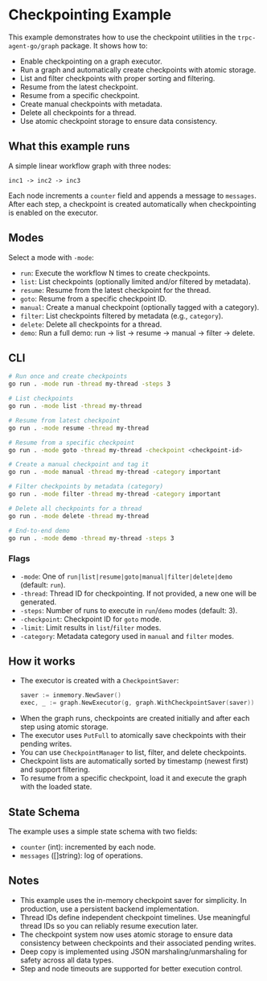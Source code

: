 # Checkpointing Example

This example demonstrates how to use the checkpoint utilities in the `trpc-agent-go/graph` package. It shows how to:

- Enable checkpointing on a graph executor.
- Run a graph and automatically create checkpoints with atomic storage.
- List and filter checkpoints with proper sorting and filtering.
- Resume from the latest checkpoint.
- Resume from a specific checkpoint.
- Create manual checkpoints with metadata.
- Delete all checkpoints for a thread.
- Use atomic checkpoint storage to ensure data consistency.

## What this example runs

A simple linear workflow graph with three nodes:

```
inc1 -> inc2 -> inc3
```

Each node increments a `counter` field and appends a message to `messages`. After each step, a checkpoint is created automatically when checkpointing is enabled on the executor.

## Modes

Select a mode with `-mode`:

- `run`: Execute the workflow N times to create checkpoints.
- `list`: List checkpoints (optionally limited and/or filtered by metadata).
- `resume`: Resume from the latest checkpoint for the thread.
- `goto`: Resume from a specific checkpoint ID.
- `manual`: Create a manual checkpoint (optionally tagged with a category).
- `filter`: List checkpoints filtered by metadata (e.g., `category`).
- `delete`: Delete all checkpoints for a thread.
- `demo`: Run a full demo: run -> list -> resume -> manual -> filter -> delete.

## CLI

```bash
# Run once and create checkpoints
go run . -mode run -thread my-thread -steps 3

# List checkpoints
go run . -mode list -thread my-thread

# Resume from latest checkpoint
go run . -mode resume -thread my-thread

# Resume from a specific checkpoint
go run . -mode goto -thread my-thread -checkpoint <checkpoint-id>

# Create a manual checkpoint and tag it
go run . -mode manual -thread my-thread -category important

# Filter checkpoints by metadata (category)
go run . -mode filter -thread my-thread -category important

# Delete all checkpoints for a thread
go run . -mode delete -thread my-thread

# End-to-end demo
go run . -mode demo -thread my-thread -steps 3
```

### Flags

- `-mode`: One of `run|list|resume|goto|manual|filter|delete|demo` (default: `run`).
- `-thread`: Thread ID for checkpointing. If not provided, a new one will be generated.
- `-steps`: Number of runs to execute in `run`/`demo` modes (default: 3).
- `-checkpoint`: Checkpoint ID for `goto` mode.
- `-limit`: Limit results in `list`/`filter` modes.
- `-category`: Metadata category used in `manual` and `filter` modes.

## How it works

- The executor is created with a `CheckpointSaver`:
  ```go
  saver := inmemory.NewSaver()
  exec, _ := graph.NewExecutor(g, graph.WithCheckpointSaver(saver))
  ```
- When the graph runs, checkpoints are created initially and after each step using atomic storage.
- The executor uses `PutFull` to atomically save checkpoints with their pending writes.
- You can use `CheckpointManager` to list, filter, and delete checkpoints.
- Checkpoint lists are automatically sorted by timestamp (newest first) and support filtering.
- To resume from a specific checkpoint, load it and execute the graph with the loaded state.

## State Schema

The example uses a simple state schema with two fields:

- `counter` (int): incremented by each node.
- `messages` ([]string): log of operations.

## Notes

- This example uses the in-memory checkpoint saver for simplicity. In production,
  use a persistent backend implementation.
- Thread IDs define independent checkpoint timelines. Use meaningful thread IDs so
  you can reliably resume execution later.
- The checkpoint system now uses atomic storage to ensure data consistency between
  checkpoints and their associated pending writes.
- Deep copy is implemented using JSON marshaling/unmarshaling for safety across
  all data types.
- Step and node timeouts are supported for better execution control.

